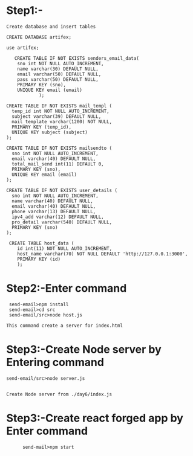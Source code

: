 # Step1:-
    Create database and insert tables

    CREATE DATABASE artifex; 

    use artifex;
       
       CREATE TABLE IF NOT EXISTS senders_email_data(
        sno int NOT NULL AUTO_INCREMENT, 
        name varchar(30) DEFAULT NULL, 
        email varchar(50) DEFAULT NULL, 
        pass varchar(50) DEFAULT NULL, 
        PRIMARY KEY (sno), 
        UNIQUE KEY email (email)
                );
   
    CREATE TABLE IF NOT EXISTS mail_templ (
      temp_id int NOT NULL AUTO_INCREMENT, 
      subject varchar(39) DEFAULT NULL, 
      mail_template varchar(1200) NOT NULL, 
      PRIMARY KEY (temp_id), 
      UNIQUE KEY subject (subject)
    );
    
    CREATE TABLE IF NOT EXISTS mailsendto (
      sno int NOT NULL AUTO_INCREMENT, 
      email varchar(40) DEFAULT NULL, 
      total_mail_send int(11) DEFAULT 0, 
      PRIMARY KEY (sno), 
      UNIQUE KEY email (email)
    );
   
    CREATE TABLE IF NOT EXISTS user_details (
      sno int NOT NULL AUTO_INCREMENT, 
      name varchar(40) DEFAULT NULL, 
      email varchar(40) DEFAULT NULL, 
      phone varchar(13) DEFAULT NULL, 
      ipv4_add varchar(12) DEFAULT NULL, 
      pro_detail varchar(540) DEFAULT NULL, 
      PRIMARY KEY (sno)
    );

     CREATE TABLE host_data (
        id int(11) NOT NULL AUTO_INCREMENT,
        host_name varchar(70) NOT NULL DEFAULT 'http://127.0.0.1:3000',
        PRIMARY KEY (id)
        ); 

# Step2:-Enter command
           
     send-email>npm install
     send-email>cd src
     send-email/src>node host.js

    This command create a server for index.html 


# Step3:-Create Node server by Entering command       
           
    send-email/src>node server.js


    Create Node server from ./day6/index.js

 #   Step3:-Create react forged app by Enter command
          send-mail>npm start
          
